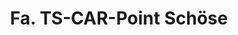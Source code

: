 ---
title: "Fa. TS-CAR-Point Schöse"
url: /hessisch-lichtenau/fa-ts-car-point-schoese/
shop: Autowerkstatt
---